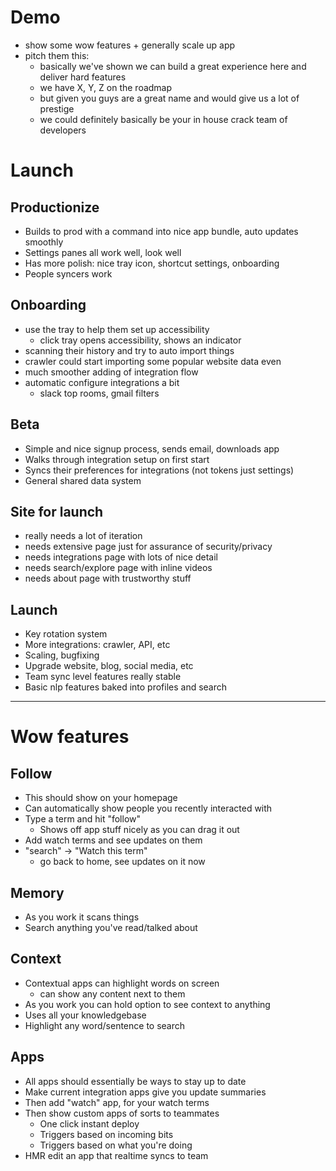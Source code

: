 # Demo

- show some wow features + generally scale up app
- pitch them this:
  - basically we've shown we can build a great experience here and deliver hard features
  - we have X, Y, Z on the roadmap
  - but given you guys are a great name and would give us a lot of prestige
  - we could definitely basically be your in house crack team of developers

# Launch

## Productionize

- Builds to prod with a command into nice app bundle, auto updates smoothly
- Settings panes all work well, look well
- Has more polish: nice tray icon, shortcut settings, onboarding
- People syncers work

## Onboarding

- use the tray to help them set up accessibility
  - click tray opens accessibility, shows an indicator
- scanning their history and try to auto import things
- crawler could start importing some popular website data even
- much smoother adding of integration flow
- automatic configure integrations a bit
  - slack top rooms, gmail filters

## Beta

- Simple and nice signup process, sends email, downloads app
- Walks through integration setup on first start
- Syncs their preferences for integrations (not tokens just settings)
- General shared data system

## Site for launch

- really needs a lot of iteration
- needs extensive page just for assurance of security/privacy
- needs integrations page with lots of nice detail
- needs search/explore page with inline videos
- needs about page with trustworthy stuff

## Launch

- Key rotation system
- More integrations: crawler, API, etc
- Scaling, bugfixing
- Upgrade website, blog, social media, etc
- Team sync level features really stable
- Basic nlp features baked into profiles and search

---

# Wow features

## Follow

- This should show on your homepage
- Can automatically show people you recently interacted with
- Type a term and hit "follow"
  - Shows off app stuff nicely as you can drag it out
- Add watch terms and see updates on them
- "search" -> "Watch this term"
  - go back to home, see updates on it now

## Memory

- As you work it scans things
- Search anything you've read/talked about

## Context

- Contextual apps can highlight words on screen
  - can show any content next to them
- As you work you can hold option to see context to anything
- Uses all your knowledgebase
- Highlight any word/sentence to search

## Apps

- All apps should essentially be ways to stay up to date
- Make current integration apps give you update summaries
- Then add "watch" app, for your watch terms
- Then show custom apps of sorts to teammates
  - One click instant deploy
  - Triggers based on incoming bits
  - Triggers based on what you're doing
- HMR edit an app that realtime syncs to team
